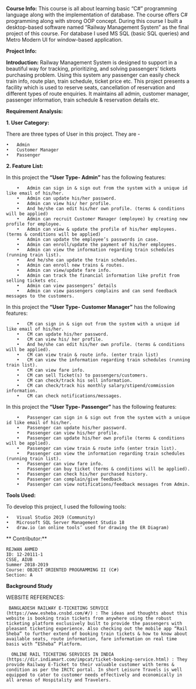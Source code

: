 **Course Info:**
This course is all about learning basic “C#” programming language along with the implementation of database. The course offers C# programming along with strong OOP concept. During this course I built a desktop-based software named “Railway Management System” as the final project of this course. For database I used MS SQL (basic SQL queries) and Metro Modern UI for window-based application.

**Project Info:**

**Introduction:**
Railway Management System is designed to support in a beautiful way for tracking, prioritizing, and solving passengers’ tickets purchasing problem. Using this system any passenger can easily check train info, route plan, train schedule, ticket price etc.  This project presents a facility which is used to reserve seats, cancellation of reservation and different types of route enquiries. It maintains all admin, customer manager, passenger information, train schedule & reservation details etc.

**Requirement Analysis:**

**1.	User Category:**

There are three types of User in this project. They are -

    •	Admin
    •	Customer Manager
    •	Passenger

**2.	Feature List:**

In this project the **“User Type- Admin”** has the following features:

        •	Admin can sign in & sign out from the system with a unique id like email of his/her.
        •	Admin can update his/her password.
        •	Admin can view his/ her profile.
        •	And he/she can edit his/her own profile. (terms & conditions will be applied)
        •	Admin can recruit Customer Manager (employee) by creating new profile for employee.
        •	Admin can view & update the profile of his/her employees. (terms & conditions will be applied)
        •	Admin can update the employee’s passwords in case.
        •	Admin can enroll/update the payment of his/her employees.
        •	Admin can view the information regarding train schedules (running train list).
        •	And he/she can update the train schedules.
        •	Admin can enroll new trains & routes.
        •	Admin can view/update fare info.
        •	Admin can track the financial information like profit from selling tickets etc.
        •	Admin can view passengers’ details
        •	Admin can view passengers complains and can send feedback messages to the customers.
        
In this project the **“User Type- Customer Manager”** has the following features:

        •	CM can sign in & sign out from the system with a unique id like email of his/her.
        •	CM can update his/her password.
        •	CM can view his/ her profile.
        •	And he/she can edit his/her own profile. (terms & conditions will be applied).
        •	CM can view train & route info. (enter train list)
        •	CM can view the information regarding train schedules (running train list).
        •	CM can view fare info.
        •	CM can sell Ticket(s) to passengers/customers.
        •	CM can check/track his sell information.
        •	CM can check/track his monthly salary/stipend/commission information.
        •	CM can check notifications/messages.
        
In this project the **“User Type- Passenger”** has the following features:

        •	Passenger can sign in & sign out from the system with a unique id like email of his/her.
        •	Passenger can update his/her password.
        •	Passenger can view his/her profile.
        •	Passenger can update his/her own profile (terms & conditions will be applied).
        •	Passenger can view train & route info (enter train list).
        •	Passenger can view the information regarding train schedules (running train list).
        •	Passenger can view fare info.
        •	Passenger can buy ticket (terms & conditions will be applied).
        •	Passenger can check his/her purchased history.
        •	Passenger can complain/give feedback.
        •	Passenger can view notifications/feedback messages from Admin.

**Tools Used:**

To develop this project, I used the following tools:

    •	Visual Studio 2019 (Community)
    •	Microsoft SQL Server Management Studio 18
    •	draw.io (an online tools’ used for drawing the ER Diagram)
    
** Contributor:**

    REJWAN AHMED
    ID: 12-20111-1
    CSSE, AIUB
    Summer 2018-2019
    Course: OBJECT ORIENTED PROGRAMMING II (C#)
    Section: A

**Background Study**

WEBSITE REFERENCES:    

     BANGLADESH RAILWAY E-TICKETING SERVICE (https://www.esheba.cnsbd.com/#/) : The ideas and thoughts about this website is booking train tickets from anywhere using the robust ticketing platform exclusively built to provide the passengers with pleasant ticketing experience. Also checking out the mobile app “Rail Sheba” to further extend of booking train tickets & how to know about available seats, route information, fare information on real time basis with “ESheba” Platform.

      ONLINE RAIL TICKETING SERVICES IN INDIA (https://dir.indiamart.com/impcat/ticket-booking-service.html) : They provide Railway E-Ticket to their valuable customer with terms & condition as per the IRCTC portal. In short Leisure Travels is well equipped to cater to customer needs effectively and economically in all arenas of Hospitality and Travelers. 
